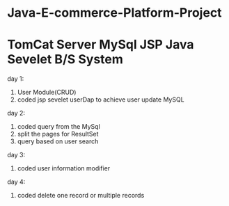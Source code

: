 # Java-E-commerce-Platform-Project
# TomCat Server MySql JSP Java Sevelet B/S System

day 1:
1. User Module(CRUD)
2. coded jsp sevelet userDap to achieve user update MySQL

day 2:
1. coded query from the MySql
2. split the pages for ResultSet
3. query based on user search

day 3:
1. coded user information modifier

day 4:
1. coded delete one record or multiple records

